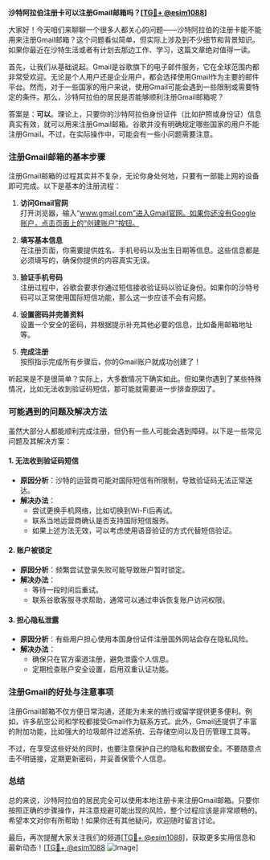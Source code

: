 **沙特阿拉伯注册卡可以注册Gmail邮箱吗？[[TG💪+ @esim1088](https://t.me/s/esim1088)]**

大家好！今天咱们来聊聊一个很多人都关心的问题——沙特阿拉伯的注册卡能不能用来注册Gmail邮箱？这个问题看似简单，但实际上涉及到不少细节和背景知识。如果你最近在沙特生活或者有计划去那边工作、学习，这篇文章绝对值得一读。

首先，让我们从基础说起。Gmail是谷歌旗下的电子邮件服务，它在全球范围内都非常受欢迎。无论是个人用户还是企业用户，都会选择使用Gmail作为主要的邮件平台。然而，对于一些国家的用户来说，使用Gmail可能会遇到一些限制或需要特定的条件。那么，沙特阿拉伯的居民是否能够顺利注册Gmail邮箱呢？

答案是：**可以**。理论上，只要你的沙特阿拉伯身份证件（比如护照或身份证）信息真实有效，就可以用来注册Gmail邮箱。谷歌并没有明确规定哪些国家的用户不能注册Gmail。不过，在实际操作中，可能会有一些小问题需要注意。

### 注册Gmail邮箱的基本步骤

注册Gmail邮箱的过程其实并不复杂，无论你身处何地，只要有一部能上网的设备即可完成。以下是基本的注册流程：

1. **访问Gmail官网**  
   打开浏览器，输入“www.gmail.com”进入Gmail官网。如果你还没有Google账户，点击页面上的“创建账户”按钮。

2. **填写基本信息**  
   在注册页面，你需要提供姓名、手机号码以及出生日期等信息。这些信息都是必须填写的，确保你提供的内容真实无误。

3. **验证手机号码**  
   注册过程中，谷歌会要求你通过短信接收验证码以验证身份。如果你的沙特号码可以正常使用国际短信功能，那么这一步应该不会有问题。

4. **设置密码并完善资料**  
   设置一个安全的密码，并根据提示补充其他必要的信息，比如备用邮箱地址等。

5. **完成注册**  
   按照指示完成所有步骤后，你的Gmail账户就成功创建了！

听起来是不是很简单？实际上，大多数情况下确实如此。但如果你遇到了某些特殊情况，比如无法收到验证码短信，那可能就需要进一步排查原因了。

### 可能遇到的问题及解决方法

虽然大部分人都能顺利完成注册，但仍有一些人可能会遇到障碍。以下是一些常见问题及其解决方案：

#### 1. **无法收到验证码短信**
   - **原因分析**：沙特的运营商可能对国际短信有所限制，导致验证码无法正常送达。
   - **解决办法**：
     - 尝试更换手机网络，比如切换到Wi-Fi后再试。
     - 联系当地运营商确认是否支持国际短信服务。
     - 如果上述方法无效，可以考虑使用语音验证的方式代替短信验证。

#### 2. **账户被锁定**
   - **原因分析**：频繁尝试登录失败可能导致账户暂时锁定。
   - **解决办法**：
     - 等待一段时间后重试。
     - 联系谷歌客服寻求帮助，通常可以通过申诉恢复账户访问权限。

#### 3. **担心隐私泄露**
   - **原因分析**：有些用户担心使用本国身份证件注册国外网站会存在隐私风险。
   - **解决办法**：
     - 确保只在官方渠道注册，避免泄露个人信息。
     - 定期检查账户安全设置，启用双重认证功能。

### 注册Gmail的好处与注意事项

注册Gmail邮箱不仅方便日常沟通，还能为未来的旅行或留学提供更多便利。例如，许多航空公司和学校都接受Gmail作为联系方式。此外，Gmail还提供了丰富的附加功能，比如强大的垃圾邮件过滤系统、云存储空间以及日历管理工具等。

不过，在享受这些好处的同时，也要注意保护自己的隐私和数据安全。不要随意点击不明链接，定期更新密码，并妥善保管个人信息。

### 总结

总的来说，沙特阿拉伯的居民完全可以使用本地注册卡来注册Gmail邮箱。只要你按照正确的步骤操作，并注意规避可能出现的风险，整个过程应该是非常顺畅的。希望本文对你有所帮助！如果你还有其他疑问，欢迎随时留言讨论。

最后，再次提醒大家关注我们的频道[[TG💪+ @esim1088](https://t.me/s/esim1088)]，获取更多实用信息和最新动态！[[TG💪+ @esim1088](https://t.me/s/esim1088) ![Image](https://i.postimg.cc/4NQfJmqS/Snipaste-2025-05-13-00-14-12.png)]